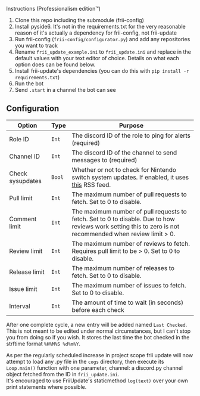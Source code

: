 Instructions (Professionalism edition™)
1. Clone this repo including the submodule (frii-config)
2. Install pyside6. It's not in the requirements.txt for the very reasonable reason of it's actually a dependency for frii-config, not frii-update
3. Run frii-config (`frii-config/configurator.py`) and add any repositories you want to track
4. Rename `frii_update_example.ini` to `frii_update.ini` and replace in the default values with your text editor of choice. Details on what each option does can be found below.
5. Install frii-update's dependencies (you can do this with `pip install -r requirements.txt`)
6. Run the bot
7. Send `.start` in a channel the bot can see 

## Configuration

|Option |Type |Purpose |
--- | --- | ---
Role ID | `Int` | The discord ID of the role to ping for alerts (required)
Channel ID | `Int` | The discord ID of the channel to send messages to (required)
Check sysupdates | `Bool` | Whether or not to check for Nintendo switch system updates. If enabled, it uses [this](https://yls8.mtheall.com/ninupdates/feed.php) RSS feed.
Pull limit | `Int` | The maximum number of pull requests to fetch. Set to 0 to disable.
Comment limit | `Int` | The maximum number of pull requests to fetch. Set to 0 to disable. Due to how reviews work setting this to zero is not recommended when review limit > 0.
Review limit | `Int` | The maximum number of reviews to fetch. Requires pull limit to be > 0. Set to 0 to disable.
Release limit | `Int` | The maximum number of releases to fetch. Set to 0 to disable.
Issue limit | `Int` | The maximum number of issues to fetch. Set to 0 to disable.
Interval | `Int` | The amount of time to wait (in seconds) before each check

After one complete cycle, a new entry will be added named `Last Checked`.
This is not meant to be edited under normal circumstances, but I can't stop you from doing so if you wish.
It stores the last time the bot checked in the strftime format `%H%M%S %d%m%Y`.

As per the regularly scheduled increase in project scope frii update will now attempt to load any .py
file in the `cogs` directory, then execute its `Loop.main()` function with one parameter,
channel: a discord.py channel object fetched from the ID in `frii_update.ini`.  
It's encouraged to use FriiUpdate's staticmethod `log(text)` over your own print statements where possible.
